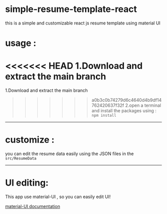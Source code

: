 # simple-resume-template-react
this is a simple and customizable react js resume template using material UI

<h1>usage :</h1>

<<<<<<< HEAD
1.Download and extract the main branch
=======
1.Download and extract the main branch 
>>>>>>> a0b3c0b74279d6c4640d4b9df14762420637f32f
2.open a terminal and install the packages using : `npm install`

___

<h1>customize : </h1>

you can edit the resume data easily using the JSON files in the `src/ResumeData`

----

<h1>UI editing: </h1>
This app use material-UI , so you can easily edit UI!

[material-UI documentation](https://mui.com/components/)


